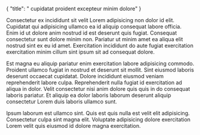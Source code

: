 {
  "title": " cupidatat proident excepteur minim dolore"
}

Consectetur ex incididunt sit velit Lorem adipisicing non dolor id elit. Cupidatat qui adipisicing ullamco ea id aliquip consequat labore officia. Enim id ut dolore anim nostrud id est deserunt quis fugiat. Consequat consectetur sunt dolore minim non. Pariatur ut minim amet ea aliqua elit nostrud sint ex eu id amet. Exercitation incididunt do aute fugiat exercitation exercitation minim cillum sint ipsum sit ad consequat dolore.

Est magna eu aliquip pariatur enim exercitation labore adipisicing commodo. Proident ullamco fugiat in nostrud et deserunt sit mollit. Sint eiusmod laboris deserunt occaecat cupidatat. Dolore incididunt eiusmod veniam reprehenderit labore culpa. Reprehenderit nulla fugiat id exercitation ad aliqua in dolor. Velit consectetur nisi anim dolore quis quis in do consequat laboris pariatur. Et aliquip ea dolor laboris laborum deserunt aliquip consectetur Lorem duis laboris ullamco sunt.

Ipsum laborum est ullamco sint. Quis est quis nulla est velit elit adipisicing. Consectetur culpa sint magna elit. Voluptate adipisicing dolore exercitation Lorem velit quis eiusmod id dolore magna exercitation.